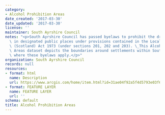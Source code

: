 ```yaml
---
category:
- Alcohol Prohibition Areas
date_created: '2017-03-30'
date_updated: '2017-03-30'
license: ''
maintainer: South Ayrshire Council
notes: "<p>South Ayrshire Council has passed byelaws to prohibit the drinking of alcohol\
  \ in designated public places under provisions contained in the Local Government\
  \ (Scotland) Act 1973 (under sections 201, 202 and 203). \_This Alcohol Prohibition\
  \ Areas dataset depicts the boundaries around settlements within South Ayrshire\
  \ where these byelaws apply.</p>"
organization: South Ayrshire Council
records: null
resources:
- format: html
  name: Description
  url: https://www.arcgis.com/home/item.html?id=31ae04f92a5f4d5793e03f64bfa0a925
- format: FEATURE LAYER
  name: FEATURE LAYER
  url: ''
schema: default
title: Alcohol Prohibition Areas
---
```

